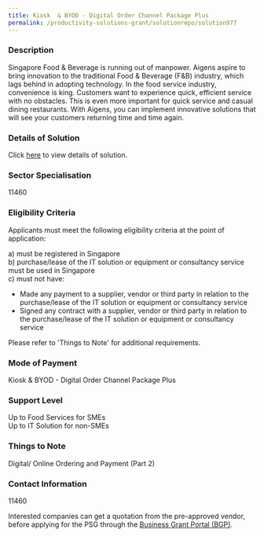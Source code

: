 ```yaml
---
title: Kiosk  & BYOD - Digital Order Channel Package Plus
permalink: /productivity-solutions-grant/solutionrepo/solution977
---
```


### Description

Singapore Food & Beverage is running out of manpower. Aigens aspire to bring innovation to the traditional Food & Beverage (F&B) industry, which lags behind in adopting technology. In the food service industry, convenience is king. Customers want to experience quick, efficient service with no obstacles. This is even more important for quick service and casual dining restaurants. With Aigens, you can implement innovative solutions that will see your customers returning time and time again.

### Details of Solution

Click <a href='Aigens Technology (Singapore) Pte. Ltd. ' target='_blank' rel='noopener'>here</a> to view details of solution.

### Sector Specialisation

 11460 

### Eligibility Criteria

Applicants must meet the following eligibility criteria at the point of application:

a) must be registered in Singapore <br>
b) purchase/lease of the IT solution or equipment or consultancy service must be used in Singapore <br>
c) must not have:
- Made any payment to a supplier, vendor or third party in relation to the purchase/lease of the IT solution or equipment or consultancy service
- Signed any contract with a supplier, vendor or third party in relation to the purchase/lease of the IT solution or equipment or consultancy service

Please refer to 'Things to Note' for additional requirements.

### Mode of Payment
Kiosk  & BYOD - Digital Order Channel Package Plus

### Support Level
Up to Food Services for SMEs <br>
Up to IT Solution for non-SMEs

### Things to Note
Digital/ Online Ordering and Payment (Part 2)

### Contact Information
11460

Interested companies can get a quotation from the pre-approved vendor, before applying for the PSG through the <a target='_blank' rel='noopener' href='https://www.businessgrants.gov.sg/'>Business Grant Portal (BGP)</a>.
